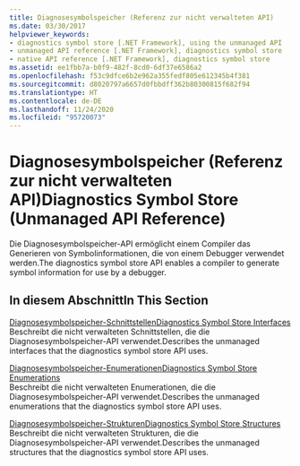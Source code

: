 ```yaml
---
title: Diagnosesymbolspeicher (Referenz zur nicht verwalteten API)
ms.date: 03/30/2017
helpviewer_keywords:
- diagnostics symbol store [.NET Framework], using the unmanaged API
- unmanaged API reference [.NET Framework], diagnostics symbol store
- native API reference [.NET Framework], diagnostics symbol store
ms.assetid: ee1fbb7a-b0f9-482f-8cd0-6df37e6586a2
ms.openlocfilehash: f53c9dfce6b2e962a355fedf805e612345b4f381
ms.sourcegitcommit: d8020797a6657d0fbbdff362b80300815f682f94
ms.translationtype: HT
ms.contentlocale: de-DE
ms.lasthandoff: 11/24/2020
ms.locfileid: "95720073"
---
```

# <a name="diagnostics-symbol-store-unmanaged-api-reference"></a><span data-ttu-id="aa943-102">Diagnosesymbolspeicher (Referenz zur nicht verwalteten API)</span><span class="sxs-lookup"><span data-stu-id="aa943-102">Diagnostics Symbol Store (Unmanaged API Reference)</span></span>

<span data-ttu-id="aa943-103">Die Diagnosesymbolspeicher-API ermöglicht einem Compiler das Generieren von Symbolinformationen, die von einem Debugger verwendet werden.</span><span class="sxs-lookup"><span data-stu-id="aa943-103">The diagnostics symbol store API enables a compiler to generate symbol information for use by a debugger.</span></span>  
  
## <a name="in-this-section"></a><span data-ttu-id="aa943-104">In diesem Abschnitt</span><span class="sxs-lookup"><span data-stu-id="aa943-104">In This Section</span></span>  

 [<span data-ttu-id="aa943-105">Diagnosesymbolspeicher-Schnittstellen</span><span class="sxs-lookup"><span data-stu-id="aa943-105">Diagnostics Symbol Store Interfaces</span></span>](diagnostics-symbol-store-interfaces.md)  
 <span data-ttu-id="aa943-106">Beschreibt die nicht verwalteten Schnittstellen, die die Diagnosesymbolspeicher-API verwendet.</span><span class="sxs-lookup"><span data-stu-id="aa943-106">Describes the unmanaged interfaces that the diagnostics symbol store API uses.</span></span>  
  
 [<span data-ttu-id="aa943-107">Diagnosesymbolspeicher-Enumerationen</span><span class="sxs-lookup"><span data-stu-id="aa943-107">Diagnostics Symbol Store Enumerations</span></span>](diagnostics-symbol-store-enumerations.md)  
 <span data-ttu-id="aa943-108">Beschreibt die nicht verwalteten Enumerationen, die die Diagnosesymbolspeicher-API verwendet.</span><span class="sxs-lookup"><span data-stu-id="aa943-108">Describes the unmanaged enumerations that the diagnostics symbol store API uses.</span></span>  
  
 [<span data-ttu-id="aa943-109">Diagnosesymbolspeicher-Strukturen</span><span class="sxs-lookup"><span data-stu-id="aa943-109">Diagnostics Symbol Store Structures</span></span>](diagnostics-symbol-store-structures.md)  
 <span data-ttu-id="aa943-110">Beschreibt die nicht verwalteten Strukturen, die die Diagnosesymbolspeicher-API verwendet.</span><span class="sxs-lookup"><span data-stu-id="aa943-110">Describes the unmanaged structures that the diagnostics symbol store API uses.</span></span>
